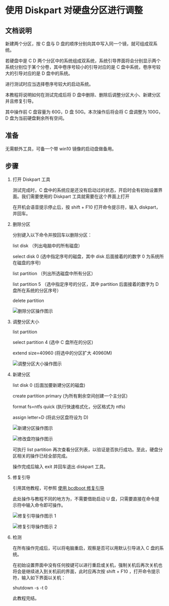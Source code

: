 # 使用 Diskpart 对硬盘分区进行调整

## 文档说明

新建两个分区，按 C 盘与 D 盘的顺序分别向其中写入同一个镜，就可组成双系统。

若硬盘中是 C D 两个分区中的系统组成双系统，系统引导界面将会分别显示两个系统分别位于某个分卷，其中卷序号较小的引导对应的是 C  盘中系统，卷序号较大的引导对应的是 D 盘中的系统。

进行测试时应当选择卷序号较大的启动系统。

本教程将说明如何在测试完成后将 D 盘中删除、删除后调整分区大小、新建分区并且修复引导。

其中操作前 C 盘容量为 60G，D 盘 50G。本次操作后将会将 C 盘调整为 100G，D 盘为当前硬盘剩余所有空间。

## 准备
无需额外工具，可备一个带 win10 镜像的启动盘做备用。

## 步骤

1. 打开 Diskpart 工具

    测试完成时，C 盘中的系统应是还没有启动过的状态，开启时会有初始设置界面。我们需要使用的 Diskpart 工具就需要在这个界面上打开

    在开机会语音提示停止后，按 shift + F10 打开命令提示符，输入 diskpart，并回车。

2. 删除分区

    分别键入以下命令并按回车以删除分区：

    list disk    （列出电脑中的所有磁盘）

    select disk 0 (选中指定序号的磁盘，其中 disk 后面接着的的数字 0 为系统所在磁盘的序号)

    list partition    （列出所选磁盘中所有分区）

    list partition 5 （选中指定序号的分区，其中 partition 后面接着的数字为 D 盘所在系统的分区序号）

    delete partition

    ![删除分区操作图示](https://github.com/oh1h0ney/Git-Book-Library/blob/master/Windows/modify-disk-partition-with-diskpart/deletePartition.png)

3. 调整分区大小

    list partition 

    select partition  4  (选中 C 盘所在的分区)

    extend size=40960  (将选中的分区扩大 40960M)

    ![调整分区大小操作图示](https://github.com/oh1h0ney/Git-Book-Library/blob/master/Windows/modify-disk-partition-with-diskpart/extendPartition.png)

4. 新建分区

    list disk 0 (后面加要新建分区的磁盘)

    create partition primary (为所有剩余空间创建一个主分区)

    format fs=ntfs quick (执行快速格式化，分区格式为 ntfs)

    assign letter=D    (将此分区盘符设为 D)

    ![新建分区操作图示](https://github.com/oh1h0ney/Git-Book-Library/blob/master/Windows/modify-disk-partition-with-diskpart/createPartition.png)

    ![修改盘符操作图示](https://github.com/oh1h0ney/Git-Book-Library/blob/master/Windows/modify-disk-partition-with-diskpart/assignLetter.png)

    可执行 list partition 再次查看分区列表，以验证是否执行成功。至此，硬盘分区相关的操作已经全部完成。
    
    操作完成后输入 exit 并回车退出 diskpart 工具。

5. 修复引导

    引用其他教程，可参照 [使用 bcdboot 修复引导](https://github.com/oh1h0ney/Git-Book-Library/blob/master/Windows/repair-boot-menu-with-bcdboot.md)

    此处操作与教程不同的地方为，不需要借助启动 U 盘，只需要直接在命令提示符中输入命令即可操作。

    ![修复引导操作图示 1](https://github.com/oh1h0ney/Git-Book-Library/blob/master/Windows/modify-disk-partition-with-diskpart/bcdboot.png)

    ![修复引导操作图示 2](https://github.com/oh1h0ney/Git-Book-Library/blob/master/Windows/modify-disk-partition-with-diskpart/bcdboot1.png)

6. 检测

    在所有操作完成后，可以将电脑重启，观察是否可以用默认引导进入 C 盘的系统。

    在初始设置界面中没有任何按键可以进行重启或关机，强制关机后再次关机也将会是继续进入到关机前的界面，此时应再次按 shift + F10 ，打开命令提示符，输入如下界面以关机：

    shutdown -s -t 0

    此教程完结。